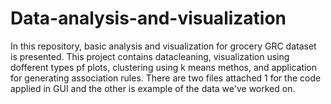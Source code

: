 # Data-analysis-and-visualization
In this repository, basic analysis and visualization for grocery GRC dataset is presented.
This project contains datacleaning, visualization using dofferent types pf plots, clustering using k means methos, and application for generating association rules.
There are two files attached 1 for the code applied in GUI and the other is example of the data we've worked on.
